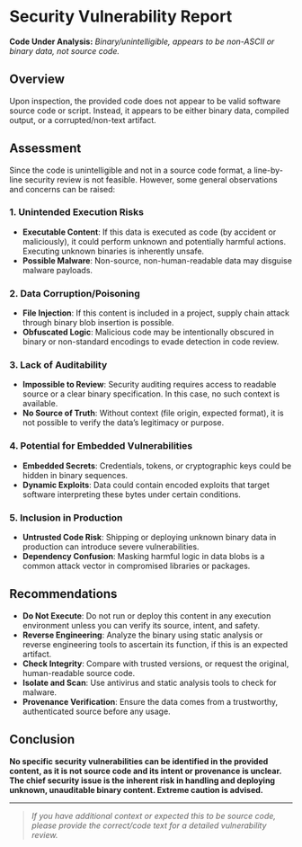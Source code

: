 # Security Vulnerability Report

**Code Under Analysis:**
_Binary/unintelligible, appears to be non-ASCII or binary data, not source code._

## Overview

Upon inspection, the provided code does not appear to be valid software source code or script. Instead, it appears to be either binary data, compiled output, or a corrupted/non-text artifact.

## Assessment

Since the code is unintelligible and not in a source code format, a line-by-line security review is not feasible. However, some general observations and concerns can be raised:

### 1. **Unintended Execution Risks**
- **Executable Content**: If this data is executed as code (by accident or maliciously), it could perform unknown and potentially harmful actions. Executing unknown binaries is inherently unsafe.
- **Possible Malware**: Non-source, non-human-readable data may disguise malware payloads.

### 2. **Data Corruption/Poisoning**
- **File Injection**: If this content is included in a project, supply chain attack through binary blob insertion is possible.
- **Obfuscated Logic**: Malicious code may be intentionally obscured in binary or non-standard encodings to evade detection in code review.

### 3. **Lack of Auditability**
- **Impossible to Review**: Security auditing requires access to readable source or a clear binary specification. In this case, no such context is available.
- **No Source of Truth**: Without context (file origin, expected format), it is not possible to verify the data’s legitimacy or purpose.

### 4. **Potential for Embedded Vulnerabilities**
- **Embedded Secrets**: Credentials, tokens, or cryptographic keys could be hidden in binary sequences.
- **Dynamic Exploits**: Data could contain encoded exploits that target software interpreting these bytes under certain conditions.

### 5. **Inclusion in Production**
- **Untrusted Code Risk**: Shipping or deploying unknown binary data in production can introduce severe vulnerabilities.
- **Dependency Confusion**: Masking harmful logic in data blobs is a common attack vector in compromised libraries or packages.

## Recommendations

- **Do Not Execute**: Do not run or deploy this content in any execution environment unless you can verify its source, intent, and safety.
- **Reverse Engineering**: Analyze the binary using static analysis or reverse engineering tools to ascertain its function, if this is an expected artifact.
- **Check Integrity**: Compare with trusted versions, or request the original, human-readable source code.
- **Isolate and Scan**: Use antivirus and static analysis tools to check for malware.
- **Provenance Verification**: Ensure the data comes from a trustworthy, authenticated source before any usage.

## Conclusion

**No specific security vulnerabilities can be identified in the provided content, as it is not source code and its intent or provenance is unclear. The chief security issue is the inherent risk in handling and deploying unknown, unauditable binary content. Extreme caution is advised.**

---

> _If you have additional context or expected this to be source code, please provide the correct/code text for a detailed vulnerability review._